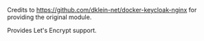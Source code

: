 Credits to https://github.com/dklein-net/docker-keycloak-nginx for providing the original module.

Provides Let's Encrypt support.